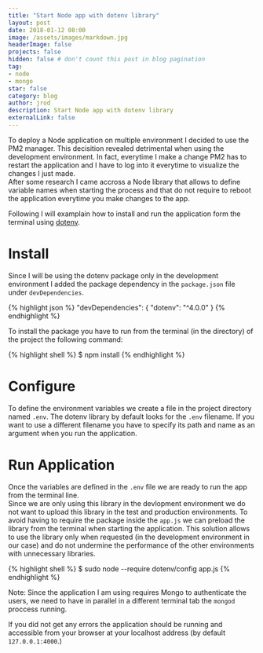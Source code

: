 ```yaml
---
title: "Start Node app with dotenv library"
layout: post
date: 2018-01-12 08:00
image: /assets/images/markdown.jpg
headerImage: false
projects: false
hidden: false # don't count this post in blog pagination
tag:
- node
- mongo
star: false
category: blog
author: jrod
description: Start Node app with dotenv library
externalLink: false
---
```


To deploy a Node application on multiple environment I decided to use the PM2 manager. This decisition revealed detrimental when using the development environment. In fact, everytime I make a change PM2 has to restart the application and I have to log into it everytime to visualize the changes I just made.  
After some research I came accross a Node library that allows to define variable names when starting the process and that do not require to reboot the application everytime you make changes to the app.  

Following I will examplain how to install and run the application form the terminal using [dotenv](https://github.com/motdotla/dotenv).  

# Install
Since I will be using the dotenv package only in the development environment I added the package dependency in the `package.json` file under `devDependencies`.

{% highlight json %}
  "devDependencies": {
    "dotenv": "^4.0.0"
  }
{% endhighlight %}

To install the package you have to run from the terminal (in the directory) of the project the following command:

{% highlight shell %}
$ npm install
{% endhighlight %}

# Configure
To define the environment variables we create a file in the project directory named ```.env```. The dotenv library by default looks for the ```.env``` filename. If you want to use a different filename you have to specify its path and name as an argument when you run the application.  

# Run Application
Once the variables are defined in the `.env` file we are ready to run the app from the terminal line.  
Since we are only using this library in the devlopment environment we do not want to upload this library in the test and production environments. To avoid having to require the package inside the `app.js` we can preload the library from the terminal when starting the application. This solution allows to use the library only when requested (in the development environment in our case) and do not undermine the performance of the other environments with unnecessary libraries.  

{% highlight shell %}
$ sudo node --require dotenv/config app.js
{% endhighlight %}

Note: Since the application I am using requires Mongo to authenticate the users, we need to have in parallel in a different terminal tab the `mongod` proccess running.  

If you did not get any errors the application should be running and accessible from your browser at your localhost address (by default `127.0.0.1:4000`.)